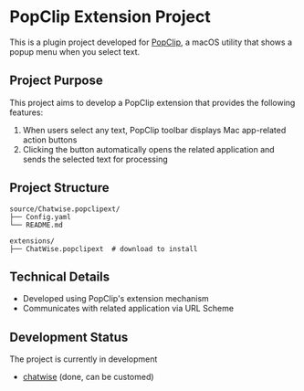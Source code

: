 # PopClip Extension Project

This is a plugin project developed for [PopClip](https://www.popclip.app/), a macOS utility that shows a popup menu when you select text.

## Project Purpose

This project aims to develop a PopClip extension that provides the following features:

1. When users select any text, PopClip toolbar displays Mac app-related action buttons
2. Clicking the button automatically opens the related application and sends the selected text for processing

## Project Structure

```
source/Chatwise.popclipext/
├── Config.yaml     
└── README.md        

extensions/
├── ChatWise.popclipext  # download to install
```

## Technical Details

- Developed using PopClip's extension mechanism
- Communicates with related application via URL Scheme

## Development Status

The project is currently in development
- [chatwise](https://raw.githubusercontent.com/liam-pat/popclip-extensions/refs/heads/main/extensions/ChatWise.popclipextz) (done, can be customed) 